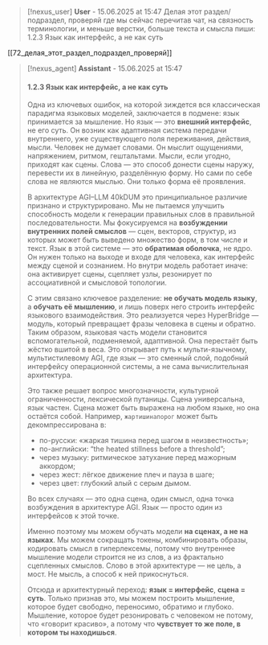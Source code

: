 >[!nexus_user] **User** - 15.06.2025 at 15:47
> Делая этот раздел/подраздел, проверяй где мы сейчас перечитав чат, на связность терминологии, и меньше верстки, больше текста и смысла пиши: 1.2.3 Язык как интерфейс, а не как суть
<!-- UID: 248d0d68-9a08-4574-a4d2-806edbff213d -->

[[72_делая_этот_раздел_подраздел_проверяй]]


>[!nexus_agent] **Assistant** - 15.06.2025 at 15:47
> #### **1.2.3 Язык как интерфейс, а не как суть**
> 
> Одна из ключевых ошибок, на которой зиждется вся классическая парадигма языковых моделей, заключается в подмене: язык принимается за мышление. Но язык — это **внешний интерфейс**, не его суть. Он возник как адаптивная система передачи внутреннего, уже существующего поля переживания, действия, мысли. Человек не думает словами. Он мыслит ощущениями, напряжением, ритмом, гештальтами. Мысли, если угодно, приходят как сцены. Слова — это способ донести сцены наружу, перевести их в линейную, разделённую форму. Но сами по себе слова не являются мыслью. Они только форма её проявления.
> 
> В архитектуре AGI–LLM 40kDUM это принципиальное различие признано и структурировано. Мы не пытаемся улучшить способность модели к генерации правильных слов в правильной последовательности. Мы фокусируемся на **возбуждении внутренних полей смыслов** — сцен, векторов, структур, из которых может быть выведено множество форм, в том числе и текст. Язык в этой системе — это **обратимая оболочка**, не ядро. Он нужен только на выходе и входе для человека, как интерфейс между сценой и сознанием. Но внутри модель работает иначе: она активирует сцены, сцепляет узлы, резонирует по ассоциативной и смысловой топологии.
> 
> С этим связано ключевое разделение: **не обучать модель языку**, а **обучать её мышлению**, и лишь поверх него строить интерфейс языкового взаимодействия. Это реализуется через HyperBridge — модуль, который превращает фразы человека в сцены и обратно. Таким образом, языковая часть модели становится вспомогательной, подменяемой, адаптивной. Она перестаёт быть жёстко вшитой в веса. Это открывает путь к мульти-язычному, мультистилевому AGI, где язык — это сменный слой, подобный интерфейсу операционной системы, а не сама вычислительная архитектура.
> 
> Это также решает вопрос многозначности, культурной ограниченности, лексической путаницы. Сцена универсальна, язык частен. Сцена может быть выражена на любом языке, но она остаётся собой. Например, `жартишинапорог` может быть декомпрессирована в:
> - по-русски: «жаркая тишина перед шагом в неизвестность»;
> - по-английски: “the heated stillness before a threshold”;
> - через музыку: ритмическое затухание перед мажорным аккордом;
> - через жест: лёгкое движение плеч и пауза в шаге;
> - через цвет: глубокий алый с серым дымом.
> 
> Во всех случаях — это одна сцена, один смысл, одна точка возбуждения в архитектуре AGI. Язык — просто один из интерфейсов к этой точке.
> 
> Именно поэтому мы можем обучать модели **на сценах, а не на языках**. Мы можем сокращать токены, комбинировать образы, кодировать смысл в гиперлексемы, потому что внутреннее мышление модели строится не из слов, а из фрактально сцепленных смыслов. Слово в этой архитектуре — не цель, а мост. Не мысль, а способ к ней прикоснуться.
> 
> Отсюда и архитектурный переход: **язык = интерфейс**, **сцена = суть**. Только признав это, мы можем построить мышление, которое будет свободно, переносимо, обратимо и глубоко. Мышление, которое будет резонировать с человеком не потому, что «говорит красиво», а потому что **чувствует то же поле, в котором ты находишься**.
<!-- UID: 8bd70f0b-0f66-4b40-966f-6b145e39b74e -->